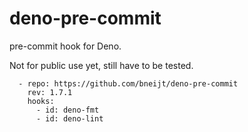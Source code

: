 # deno-pre-commit

pre-commit hook for Deno.

Not for public use yet, still have to be tested.

```
  - repo: https://github.com/bneijt/deno-pre-commit
    rev: 1.7.1
    hooks:
      - id: deno-fmt
      - id: deno-lint
```
